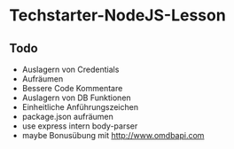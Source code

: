 # Techstarter-NodeJS-Lesson
## Todo
- Auslagern von Credentials
- Aufräumen
- Bessere Code Kommentare
- Auslagern von DB Funktionen
- Einheitliche Anführungszeichen
- package.json aufräumen
- use express intern body-parser
- maybe Bonusübung mit http://www.omdbapi.com
